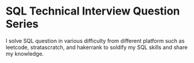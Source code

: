 # SQL Technical Interview Question Series

I solve SQL question in various difficulty from different platform such as leetcode, stratascratch, and hakerrank to soldify my SQL skills and share my knowledge.
